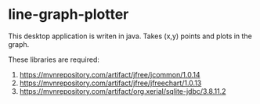 # line-graph-plotter
This desktop application is writen in java. Takes (x,y) points and plots in the graph. 

These libraries are required:
1. https://mvnrepository.com/artifact/jfree/jcommon/1.0.14
2. https://mvnrepository.com/artifact/jfree/jfreechart/1.0.13
3. https://mvnrepository.com/artifact/org.xerial/sqlite-jdbc/3.8.11.2


